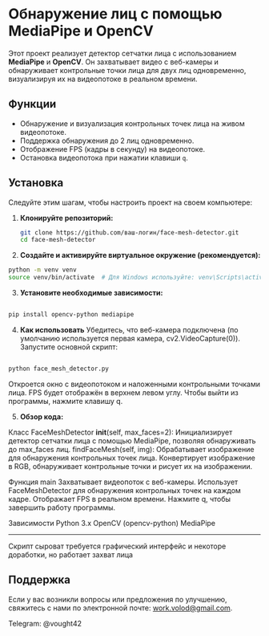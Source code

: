 # Обнаружение лиц с помощью MediaPipe и OpenCV

Этот проект реализует детектор сетчатки лица с использованием **MediaPipe** и **OpenCV**. Он захватывает видео с веб-камеры и обнаруживает контрольные точки лица для двух лиц одновременно, визуализируя их на видеопотоке в реальном времени. 

## Функции

- Обнаружение и визуализация контрольных точек лица на живом видеопотоке.
- Поддержка обнаружения до 2 лиц одновременно.
- Отображение FPS (кадры в секунду) на видеопотоке.
- Остановка видеопотока при нажатии клавиши `q`.

## Установка

Следуйте этим шагам, чтобы настроить проект на своем компьютере:

1. **Клонируйте репозиторий:**

   ```bash
   git clone https://github.com/ваш-логин/face-mesh-detector.git
   cd face-mesh-detector
2. **Создайте и активируйте виртуальное окружение (рекомендуется):**

```bash
python -m venv venv
source venv/bin/activate  # Для Windows используйте: venv\Scripts\activate
```
3. **Установите необходимые зависимости:**

```bash

pip install opencv-python mediapipe
```


4. **Как использовать**
Убедитесь, что веб-камера подключена (по умолчанию используется первая камера, cv2.VideoCapture(0)). Запустите основной скрипт:

```bash

python face_mesh_detector.py
```
Откроется окно с видеопотоком и наложенными контрольными точками лица. FPS будет отображён в верхнем левом углу. Чтобы выйти из программы, нажмите клавишу q.


5. **Обзор кода:**
   
Класс FaceMeshDetector
__init__(self, max_faces=2): Инициализирует детектор сетчатки лица с помощью MediaPipe, позволяя обнаруживать до max_faces лиц. findFaceMesh(self, img): Обрабатывает изображение для обнаружения контрольных точек лица. Конвертирует изображение в RGB, обнаруживает контрольные точки и рисует их на изображении.

Функция main
Захватывает видеопоток с веб-камеры. Использует FaceMeshDetector для обнаружения контрольных точек на каждом кадре. Отображает FPS в реальном времени. Нажмите q, чтобы завершить работу программы.

Зависимости
Python 3.x
OpenCV (opencv-python)
MediaPipe

------------------------------
Скрипт сыроват требуется графический интерфейс и некоторе доработки, но работает захват  лица
## Поддержка

Если у вас возникли вопросы или предложения по улучшению, свяжитесь с нами по электронной почте: [work.volod@gmail.com](mailto:work.volod@gmail.com).

Telegram: @vought42
